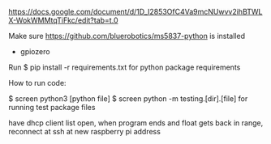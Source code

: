 https://docs.google.com/document/d/1D_I2853OfC4Va9mcNUwvv2ihBTWLX-WokWMMtqTiFkc/edit?tab=t.0 

Make sure https://github.com/bluerobotics/ms5837-python is installed
- gpiozero

Run $ pip install -r requirements.txt for python package requirements

How to run code:

$ screen python3 [python file]
$ screen python -m testing.[dir].[file] for running test package files

have dhcp client list open, when program ends and float gets back
in range, reconnect at ssh at new raspberry pi address
